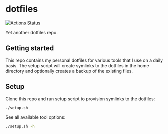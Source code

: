 # dotfiles

[![Actions Status](https://github.com/dlampsi/dotfiles/workflows/checks/badge.svg)](https://github.com/dlampsi/dotfiles/actions)

Yet another dotfiles repo.

## Getting started

This repo contains my personal dotfiles for various tools that I use on a daily basis. The setup script will create symlinks to the dotfiles in the home directory and optionally creates a backup of the existing files.

## Setup

Clone this repo and run setup script to provision symlinks to the dotfiles:
```bash
./setup.sh
```

See all available tool options:
```bash
./setup.sh -h
```
